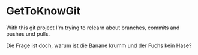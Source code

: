 # GetToKnowGit

With this git project I'm trying to relearn about branches, commits and pushes und pulls.

Die Frage ist doch, warum ist die Banane krumm und der Fuchs kein Hase?
